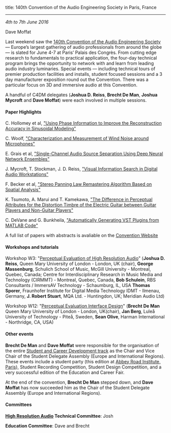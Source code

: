 title: 140th Convention of the Audio Engineering Society in Paris, France

-------------------

*4th to 7th June 2016*

Dave Moffat

Last weekend saw the [140th Convention of the Audio Engineering Society](http://www.aes.org/events/140/) — Europe’s largest gathering of audio professionals from around the globe — is slated for June 4-7 at Paris’ Palais des Congrès. From cutting edge research to fundamentals to practical application, the four-day technical program brings the opportunity to network with and learn from leading audio industry luminaries. Special events — including technical tours of premier production facilities and installs, student focused sessions and a 3 day manufacturer exposition round out the Convention. There was a particular focus on 3D and immersive audio at this Convention.

A handful of C4DM delegates (**Joshua D. Reiss**, **Brecht De Man**, **Joshua Mycroft** and **Dave Moffat**) were each involved in multiple sessions. 

#### Paper Highlights

C. Hollomey et al, ["Using Phase Information to Improve the Reconstruction Accuracy in Sinusoidal Modeling"](http://www.aes.org/e-lib/browse.cfm?elib=18191)

C. Woolf, ["Characterization and Measurement of Wind Noise around Microphones"](http://www.aes.org/e-lib/browse.cfm?conv=140&papernum=9495)

E. Grais et al, ["Single-Channel Audio Source Separation Using Deep Neural Network Ensembles"](http://www.aes.org/e-lib/browse.cfm?conv=140&papernum=9494)

J. Mycroft, T. Stockman, J. D. Reiss, ["Visual Information Search in Digital Audio Workstations"](http://www.aes.org/e-lib/browse.cfm?conv=140&papernum=9510)

F. Becker et al, ["Stereo Panning Law Remastering Algorithm Based on Spatial Analysis"](http://www.aes.org/e-lib/browse.cfm?conv=140&papernum=9523)

K. Tsumoto, A. Marui and T. Kamekawa, ["The Difference in Perceptual Attributes for the Distortion Timbre of the Electric Guitar between Guitar Players and Non-Guitar Players"](http://www.aes.org/e-lib/browse.cfm?conv=140&papernum=9546)

C. DeVane and G. Bunkheila, ["Automatically Generating VST Plugins from MATLAB Code"](http://www.aes.org/e-lib/browse.cfm?conv2=140&ebrief=238)

A full list of papers with abstracts is avaliable on the [Convention Website](http://www.aes.org/events/140/papers/?displayall)

#### Workshops and tutorials

Workshop W3: "[Perceptual Evaluation of High Resolution Audio](http://www.aes.org/events/140/workshops/?ID=4888)" (**Joshua D. Reiss**, Queen Mary University of London - London, UK (chair), **George Massenburg**, Schulich School of Music, McGill University - Montreal, Quebec, Canada; Centre for Interdisciplinary Research in Music Media and Technology (CIRMMT) - Montreal, Quebec, Canada, **Bob Schulein**, RBS Consultants / ImmersAV Technology - Schaumburg, IL, USA **Thomas Sporer**, Fraunhofer Institute for Digital Media Technology IDMT - Ilmenau, Germany, **J. Robert Stuart**, MQA Ltd. - Huntingdon, UK; Meridian Audio Ltd) 

Workshop W12: "[Perceptual Evaluation Interface Design](http://www.aes.org/events/140/workshops/?ID=4896)" (**Brecht De Man** Queen Mary University of London - London, UK(chair), **Jan Berg**, Luleå University of Technology - Piteå, Sweden, **Sean Olive**, Harman International - Northridge, CA, USA) 

#### Other events

**Brecht De Man** and **Dave Moffat** were responsible for the organisation of the entire [Student and Career Development track](http://www.aes.org/events/140/students/) as the Chair and Vice Chair of the Student Delegate Assembly (Europe and International Regions). These events include a student party (this edition at [Abbey Road Institute, Paris](https://abbeyroadinstitute.fr/fr)), Student Recording Competition, Student Design Competition, and a very successful edition of the Education and Career Fair. 

At the end of the convention, **Brecht De Man** stepped down, and **Dave Moffat** has now succeeded him as the Chair of the Student Delegate Assembly (Europe and International Regions).

#### Committees
**[High Resolution Audio](http://www.aes.org/technical/hra/) Technical Committee**: Josh

**Education Committee**: Dave and Brecht


